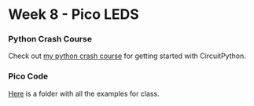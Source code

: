 # Week 8 - Pico LEDS 

### Python Crash Course
Check out [my python crash course](./W7_microcontrollers/python.md) for getting started with CircuitPython.

### Pico Code 
[Here](https://github.com/awdriggs-teach/SVA-CS2-24/tree/main/microcontrollers/pico_code) is a folder with all the examples for class. 
